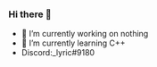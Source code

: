 ### Hi there 👋

- 🔭 I’m currently working on nothing
- 🌱 I’m currently learning C++
- Discord:_lyric#9180

